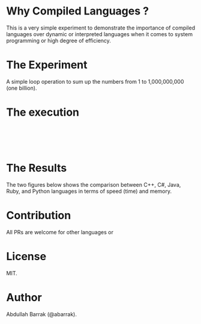 # Why Compiled Languages ?
This is a very simple experiment to demonstrate the importance of compiled languages over dynamic or interpreted languages when it comes to system programming or high degree of efficiency.


# The Experiment
A simple loop operation to sum up the numbers from 1 to 1,000,000,000 (one billion).

# The execution 

```cplusplus
```

```java
```

```csharp
```

```python
```

```ruby
```

# The Results
The two figures below shows the comparison between C++, C#, Java, Ruby, and Python languages in terms of speed (time) and memory.


# Contribution
All PRs are welcome for other languages or 

# License
MIT.

# Author 
Abdullah Barrak (@abarrak).
